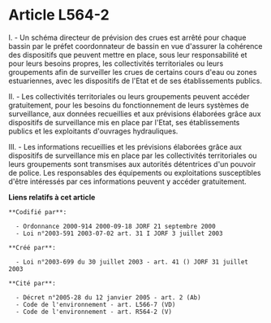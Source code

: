 # Article L564-2

I. - Un schéma directeur de prévision des crues est arrêté pour chaque bassin par le préfet coordonnateur de bassin en vue
d'assurer la cohérence des dispositifs que peuvent mettre en place, sous leur responsabilité et pour leurs besoins propres,
les collectivités territoriales ou leurs groupements afin de surveiller les crues de certains cours d'eau ou zones
estuariennes, avec les dispositifs de l'Etat et de ses établissements publics.

II. - Les collectivités territoriales ou leurs groupements peuvent accéder gratuitement, pour les besoins du fonctionnement
de leurs systèmes de surveillance, aux données recueillies et aux prévisions élaborées grâce aux dispositifs de surveillance
mis en place par l'Etat, ses établissements publics et les exploitants d'ouvrages hydrauliques.

III. - Les informations recueillies et les prévisions élaborées grâce aux dispositifs de surveillance mis en place par les
collectivités territoriales ou leurs groupements sont transmises aux autorités détentrices d'un pouvoir de police. Les
responsables des équipements ou exploitations susceptibles d'être intéressés par ces informations peuvent y accéder
gratuitement.

**Liens relatifs à cet article**

	**Codifié par**:

	  - Ordonnance 2000-914 2000-09-18 JORF 21 septembre 2000
	  - Loi n°2003-591 2003-07-02 art. 31 I JORF 3 juillet 2003

	**Créé par**:

	  - Loi n°2003-699 du 30 juillet 2003 - art. 41 () JORF 31 juillet 2003

	**Cité par**:

	  - Décret n°2005-28 du 12 janvier 2005 - art. 2 (Ab)
	  - Code de l'environnement - art. L566-7 (VD)
	  - Code de l'environnement - art. R564-2 (V)
